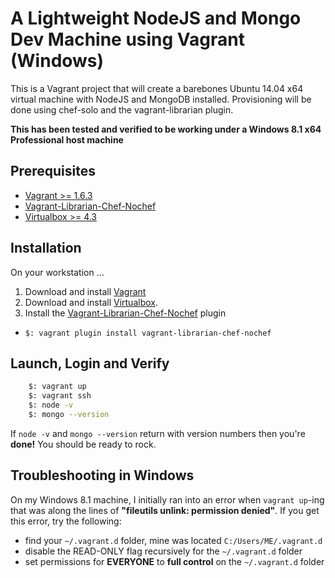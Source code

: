 A Lightweight NodeJS and Mongo Dev Machine using Vagrant (Windows)
======================================================================

This is a Vagrant project that will create a barebones Ubuntu 14.04 x64 virtual machine with NodeJS and MongoDB installed.  Provisioning will be done using chef-solo and the vagrant-librarian plugin.

**This has been tested and verified to be working under a Windows 8.1 x64 Professional host machine**

Prerequisites
-------------

 - [Vagrant >= 1.6.3](http://www.vagrantup.com)
 - [Vagrant-Librarian-Chef-Nochef](https://github.com/emyl/vagrant-librarian-chef-nochef)
 - [Virtualbox >= 4.3](http://www.virtualbox.org)


Installation
------------

On your workstation ...

1. Download and install [Vagrant](http://www.vagrantup.com) 
2. Download and install [Virtualbox](http://www.virtualbox.org).
3. Install the [Vagrant-Librarian-Chef-Nochef](https://github.com/emyl/vagrant-librarian-chef-nochef) plugin
  * `$: vagrant plugin install vagrant-librarian-chef-nochef`


Launch, Login and Verify
--------------------------
```bash
	$: vagrant up
	$: vagrant ssh
	$: node -v
	$: mongo --version
```

If `node -v` and `mongo --version` return with version numbers then you're **done!** You should be ready to rock.
  
  
Troubleshooting in Windows
---------------

On my Windows 8.1 machine, I initially ran into an error when `vagrant up`-ing that was along the lines of **"fileutils unlink: permission denied"**.  If you get this error, try the following:

- find your `~/.vagrant.d` folder, mine was located `C:/Users/ME/.vagrant.d`
- disable the READ-ONLY flag recursively for the `~/.vagrant.d` folder
- set permissions for **EVERYONE** to **full control** on the `~/.vagrant.d` folder